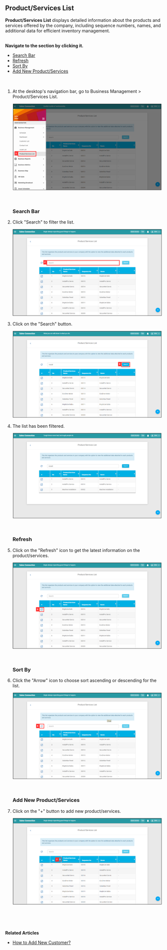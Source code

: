 ## Product/Services List

**Product/Services List** displays detailed information about the products and services offered by the company, including sequence numbers, names, and additional data for efficient inventory management.<br><br>

**Navigate to the section by clicking it.**<br>

- [Search Bar](#section1)<br>
- [Refresh](#section2)<br>
- [Sort By](#section3)<br>
- [Add New Product/Services](#section4)
<br><br><br>

1. At the desktop's navigation bar, go to Business Management > Product/Services List.

   <p align="center">
     <img src="img2/Product_Services_List_Step_1.png" alt="Product/Services List Step 1">
   </p>
   <br>

   <a id="section1"></a>

   ### Search Bar

2. Click "Search" to filter the list.

   <p align="center">
     <img src="img2/Product_Services_List_Step_2.png" alt="Product/Services List Step 2">
   </p>

3. Click on the "Search" button.

   <p align="center">
     <img src="img2/Product_Services_List_Step_3.png" alt="Product/Services List Step 3">
   </p>

4. The list has been filtered.

   <p align="center">
     <img src="img2/Product_Services_List_Step_4.png" alt="Product/Services List Step 4">
   </p>
   <br>

   <a id="section2"></a>

   ### Refresh

5. Click on the "Refresh" icon to get the latest information on the product/services.

   <p align="center">
     <img src="img2/Product_Services_List_Step_5.png" alt="Product/Services List Step 1">
   </p>
   <br>

   <a id="section3"></a>

   ### Sort By

6. Click the "Arrow" icon to choose sort ascending or descending for the list.

   <p align="center">
     <img src="img2/Product_Services_List_Step_6.png" alt="Product/Services List Step 6">
   </p>
   <br>

   <a id="section4"></a>

   ### Add New Product/Services

7. Click on the "+" button to add new product/services.

   <p align="center">
     <img src="img2/Product_Services_List_Step_7.png" alt="Product/Services List Step 7">
   </p>
<br><br><br>

**Related Articles**
- [How to Add New Customer?](Add_New_Customer.md)

